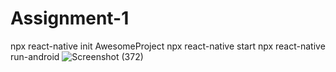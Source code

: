 # Assignment-1
npx react-native init AwesomeProject
npx react-native start
npx react-native run-android
![Screenshot (372)](https://user-images.githubusercontent.com/86832615/124267723-45398500-db56-11eb-831b-c73371738043.png)
